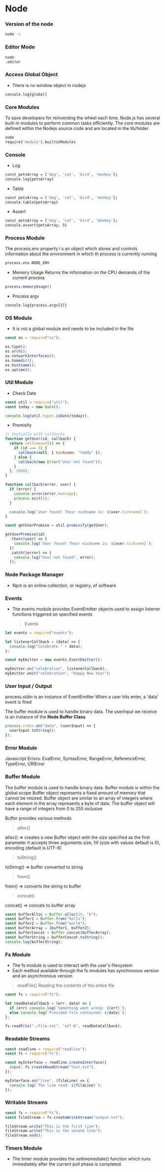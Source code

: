 # Node

### Version of the node

```bash
node -v
```

### Editor Mode

```bash
node
.editor
```

### Access Global Object

- There is no window object in nodejs

```bash
console.log(global)
```

### Core Modules

To save developers for reinventing the wheel each time.
Node.js has several built-in modules to perform common tasks efficiently.
The core modules are defined within the Nodejs source code and are located
in the lib/folder

```bash
node
require('module').builtinModules
```

### Console

- Log

```bash
const petsArray = ['dog', 'cat', 'bird', 'monkey'];
console.log(petsArray)
```

- Table

```bash
const petsArray = ['dog', 'cat', 'bird', 'monkey'];
console.table(petsArray)
```

- Assert

```bash
const petsArray = ['dog', 'cat', 'bird', 'monkey'];
console.assert(petsArray, 5)
```

### Process Module

The process.env property i s an object which stores and controls information
about the environment in which th process is currently running

```bash
process.env.NODE_ENV
```

- Memory Usage
  Returns the information on the CPU demands of the current process

```bash
process.memoryUsage()
```

- Process argv

```bash
console.log(process.argv[3])
```

### OS Module

- It is not a global module and needs to be included in the file

```javascript
const os = require("os");

os.type();
os.arch();
os.networkInterfaces();
os.homedir();
os.hostname();
os.uptime();
```

### Util Module

- Check Date

```javascript
const util = require("util");
const today = new Date();

console.log(util.types.isDate(today));
```

- Promisify

```javascript
// Initially with callbacks
function getUser(id, callback) {
  return setTimeout(() => {
    if (id === 5) {
      callback(null, { nickname: "Teddy" });
    } else {
      callback(new Error("User not found"));
    }
  }, 1000);
}

function callback(error, user) {
  if (error) {
    console.error(error.message);
    process.exit(1);
  }

  console.log(`User found! Their nickname is: ${user.nickname}`);
}
```

```javascript
const getUserPromise = util.promisify(getUser);

getUserPromise(id)
  .then((user) => {
    console.log(`User found! Their nickname is: ${user.nickname}`);
  })
  .catch((error) => {
    console.log("User not found", error);
  });
```

### Node Package Manager

- Npm is an online collection, or registry, of software

### Events

- The events module provides EventEmitter objects used to assign listener functions triggered on specified events
  > Events

```javascript
let events = require("events");

let listenerCallback = (data) => {
  console.log("Celebrate " + data);
};

const myEmitter = new events.EventEmitter();

myEmitter.on("celebration", listenerCallback);
myEmitter.emit("celebration", "Happy New Year");
```

### User Input / Output

process.stdin is an instance of EventEmitter
When a user hits enter, a 'data' event is fired

The buffer module is used to handle binary data.
The userInput we receive is an instance of the **Node Buffer Class**

```javascript
process.stdin.on("data", (userInput) => {
  userInput.toString();
});
```

### Error Module

Javascript Errors: EvalError, SyntaxError, RangeError, ReferenceError, TypeError, URIError

### Buffer Module

The buffer module is used to handle binary data.
Buffer module is within the global scope
Buffer object represents a fixed amount of memory that cannot be resized.
Buffer object are similar to an array of integers where each element in the array represents a byte of data.
The buffer object will have a range of integers from 0 to 255 inclusive

Buffer provides various methods

> alloc()

alloc() => creates a new Buffer object with the size specified as the first parameter
It accepts three arguments size, fill (size with values default is 0), encoding (default is UTF-8)

> toString()

toString() => buffer converted to string

> from()

from() => converts the string to buffer

> concat()

concat() => concats to buffer array

```javascript
const bufferAlloc = Buffer.alloc(15, "b");
const buffer1 = Buffer.from("hello");
const buffer2 = Buffer.from("world");
const bufferArray = [buffer1, buffer2];
const bufferConcat = Buffer.concat(bufferArray);
const bufferString = bufferConcat.toString();
console.log(bufferString);
```

### Fs Module

- The fs module is used to interact with the user's filesystem
- Each method available through the fs modules has synchronous version and an asynchronous version

> readFile()
> Reading the contents of the entire file

```javascript
const fs = require("fs");

let readDataCallback = (err, data) => {
  if (err) console.log(`Something went wrong: ${err}`);
  else console.log(`Provided file contained: ${data}`);
};

fs.readFile("./file.txt", "utf-8", readDataCallback);
```

### Readable Streams

```javascript
const readline = require("readline");
const fs = require("fs");

const myInterface = readline.createInterface({
  input: fs.createReadStream("text.txt"),
});

myInterface.on("line", (fileLine) => {
  console.log(`The line read: ${fileLine}`);
});
```

### Writable Streams

```javascript
const fs = require("fs");
const fileStream = fs.createWriteStream("output.txt");

fileStream.write("This is the first line");
fileStream.write("This is the second line");
fileStream.end();
```

### Timers Module
- The timer module provides the setImemediate() function which runs immediately
  after the current poll phase is completed.
